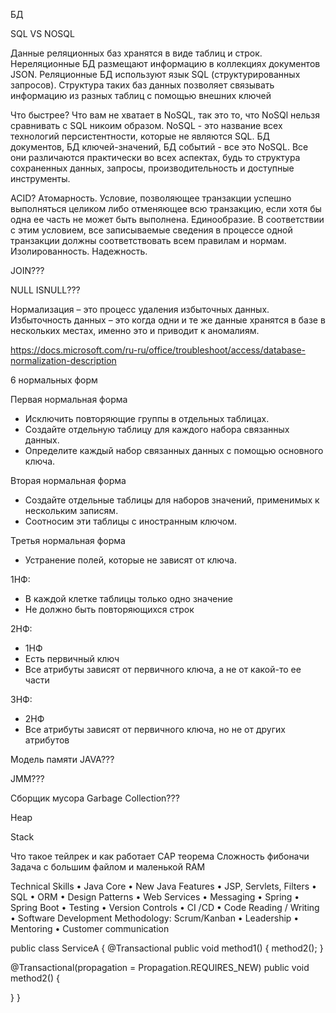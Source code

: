 БД

SQL VS NOSQL

Данные реляционных баз хранятся в виде таблиц и строк. Нереляционные БД размещают информацию в коллекциях документов JSON.
Реляционные БД используют язык SQL (структурированных запросов). Структура таких баз данных позволяет связывать информацию из разных таблиц с помощью внешних ключей

Что быстрее?
Что вам не хватает в NoSQL, так это то, что NoSQl нельзя сравнивать с SQL никоим образом. NoSQL - это название всех технологий персистентности, которые не являются SQL.
БД документов, БД ключей-значений, БД событий - все это NoSQL. Все они различаются практически во всех аспектах, будь то структура сохраненных данных, запросы, производительность и доступные инструменты.

ACID?
Атомарность. Условие, позволяющее транзакции успешно выполняться целиком либо отменяющее всю транзакцию, если хотя бы одна ее часть не может быть выполнена.
Единообразие. В соответствии с этим условием, все записываемые сведения в процессе одной транзакции должны соответствовать всем правилам и нормам.
Изолированность.
Надежность.

JOIN???

NULL ISNULL???

Нормализация – это процесс удаления избыточных данных.
Избыточность данных – это когда одни и те же данные хранятся в базе в нескольких местах, именно это и приводит к аномалиям.

https://docs.microsoft.com/ru-ru/office/troubleshoot/access/database-normalization-description

6 нормальных форм

Первая нормальная форма
- Исключить повторяющие группы в отдельных таблицах.
- Создайте отдельную таблицу для каждого набора связанных данных.
- Определите каждый набор связанных данных с помощью основного ключа.

Вторая нормальная форма
- Создайте отдельные таблицы для наборов значений, применимых к нескольким записям.
- Соотносим эти таблицы с иностранным ключом.

Третья нормальная форма
- Устранение полей, которые не зависят от ключа.

1НФ:
- В каждой клетке таблицы только одно значение
- Не должно быть повторяющихся строк

2НФ:
- 1НФ
- Есть первичный ключ
- Все атрибуты зависят от первичного ключа, а не от какой-то ее части

3НФ:
- 2НФ
- Все атрибуты зависят от первичного ключа, но не от других атрибутов

Модель памяти JAVA???

JMM???

Сборщик мусора Garbage Collection???

Heap

Stack




Что такое тейлрек и как работает
CAP теорема
Сложность фибоначи
Задача с большим файлом и маленькой RAM


Technical Skills
•  Java Core
•  New Java Features
•  JSP, Servlets, Filters
•  SQL
•  ORM
•  Design Patterns
•  Web Services
•  Messaging
•  Spring
•  Spring Boot
•  Testing
•  Version Controls
•  CI /CD
•  Code Reading /   Writing
•  Software Development Methodology:
Scrum/Kanban
•  Leadership
•  Mentoring
•  Customer communication


public class ServiceA {
@Transactional
public void method1() {
method2();
}

@Transactional(propagation = Propagation.REQUIRES_NEW)
public void method2() {

}
}